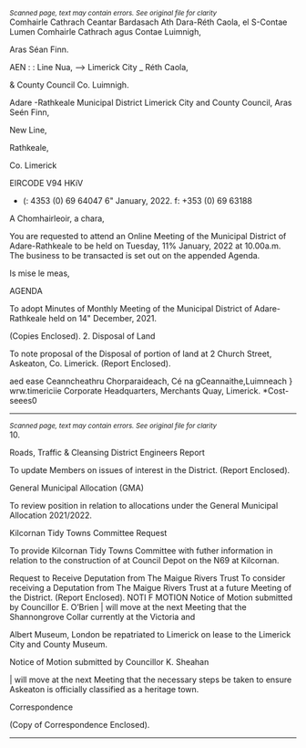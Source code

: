 *<small>Scanned page, text may contain errors. See original file for clarity</small>*  
Comhairle Cathrach Ceantar Bardasach Ath Dara-Réth Caola,
el S-Contae Lumen Comhairle Cathrach agus Contae Luimnigh,

Aras Séan Finn.

AEN : : Line Nua,
—> Limerick City _ Réth Caola,

& County Council Co. Luimnigh.

Adare -Rathkeale Municipal District
Limerick City and County Council,
Aras Seén Finn,

New Line,

Rathkeale,

Co. Limerick

EIRCODE V94 HKiV

- (: 4353 (0) 69 64047
6" January, 2022. f: +353 (0) 69 63188

A Chomhairleoir, a chara,

You are requested to attend an Online Meeting of the Municipal District of Adare-Rathkeale to be
held on Tuesday, 11% January, 2022 at 10.00a.m. The business to be transacted is set out on the
appended Agenda.

Is mise le meas,

AGENDA

To adopt Minutes of Monthly Meeting of the Municipal District of Adare-Rathkeale held on
14" December, 2021.

(Copies Enclosed).
2. Disposal of Land

To note proposal of the Disposal of portion of land at 2 Church Street, Askeaton, Co.
Limerick.
(Report Enclosed).

aed ease
Ceanncheathru Chorparaideach, Cé na gCeannaithe,Luimneach } wrw.timericiie
Corporate Headquarters, Merchants Quay, Limerick. *Cost-seees0

---
*<small>Scanned page, text may contain errors. See original file for clarity</small>*  
10.

Roads, Traffic & Cleansing
District Engineers Report

To update Members on issues of interest in the District.
(Report Enclosed).

General Municipal Allocation (GMA)

To review position in relation to allocations under the General Municipal Allocation
2021/2022.

Kilcornan Tidy Towns Committee Request

To provide Kilcornan Tidy Towns Committee with futher information in relation to the
construction of at Council Depot on the N69 at Kilcornan.

Request to Receive Deputation from The Maigue Rivers Trust
To consider receiving a Deputation from The Maigue Rivers Trust at a future Meeting of
the District.
(Report Enclosed).
NOTI F MOTION
Notice of Motion submitted by Councillor E. O’Brien
| will move at the next Meeting that the Shannongrove Collar currently at the Victoria and

Albert Museum, London be repatriated to Limerick on lease to the Limerick City and
County Museum.

Notice of Motion submitted by Councillor K. Sheahan

| will move at the next Meeting that the necessary steps be taken to ensure Askeaton is
officially classified as a heritage town.

Correspondence

(Copy of Correspondence Enclosed).

---
